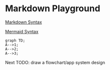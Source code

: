 # Markdown Playground
[Markdown Syntax](https://www.markdownguide.org/cheat-sheet/)

[Mermaid Syntax](https://mermaid.js.org/intro/syntax-reference.html)
```mermaid
graph TD;
A-->1;
A-->2;
A-->3;
```
Next TODO: draw a flowchart/app system design
